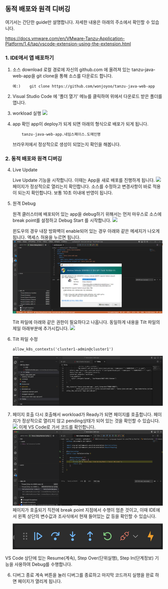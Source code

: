 ## 동적 배포와 원격 디버깅
여기서는 간단한 guide만 설명합니다. 자세한 내용은 아래의 주소에서 확인할 수 있습니다.

https://docs.vmware.com/en/VMware-Tanzu-Application-Platform/1.4/tap/vscode-extension-using-the-extension.html


### 1. IDE에서 앱 배포하기
1. 소스 download
    로컬 경로에 자신의 github.com 에 올려져 있는 tanzu-java-web-app을 git clone을 통해 소스를 다운로드 합니다.
    ```
    예:)    git clone https://github.com/wonjoyoo/tanzu-java-web-app
    ```
2. Visual Studio Code 에 '폴더 열기' 메뉴를 클릭하여 위에서 다운로드 받은 폴더를 엽니다.

3. workload 실행
    ![](./images/workload1.png)

4. app 확인
    app이 deploy가 되게 되면 아래의 형식으로 배포가 되게 됩니다.

    ```
        tanzu-java-web-app.네임스페이스.도메인명 
    ```

    브라우저에서 정상적으로 생성이 되었는지 확인을 해봅니다.

### 2. 동적 배포와 원격 디버깅
4. Live Update

    Live Update 기능을 시작합니다. 이때는 App을 새로 배포를 진행하게 됩니다.
        ![](./images/liveupdate1.png)
    페이지가 정상적으로 열리는지 확인합니다.
    소스를 수정하고 변경사항이 바로 적용이 되는지 확인합니다. 보통 10초 이내에 반영이 됩니다.

3. 원격 Debug

    원격 클러스터에 배포되어 있는 app을 debug하기 위해서는 먼저 마우스로 소스에 break point를 설정하고 Debug Start 를 시작합니다.
    ![](./images/debug.png)

    윈도우의 경우 내장 방화벽이 enable되어 있는 경우 아래와 같은 메세지가 나오게 됩니다. 액세스 허용을 누르면 됩니다.
    ![](./images/debug_alert.png)

    Tilt 파일에 아래와 같은 권한이 필요하다고 나옵니다. 동일하게 내용을 Tilt 파일의 제일 아래부분에 추가시킵니다.
    ![](./images/debug_tilt.png)

4. Tilt 파일 수정
    ```
    allow_k8s_contexts('cluster1-admin@cluster1')
    ```
    ![](./images/tiltfile_change.png)

5. 페이지 호출
    다시 호출해서 workload가 Ready가 되면 페이지를 호출합니다. 페이지가 정상적으로 열리지 않고 pending상태가 되어 있는 것을 확인할 수 있습니다.
    ![](./images/debug1.png)
    이제 VS Code로 가서 코드를 확인합니다.
    ![](./images/ide_debug.png)
페이지가 호출되기 직전에 break point 지점에서 수행이 멈춘 것이고, 이때 IDE에서 왼쪽 상단의 변수값과 조사식에서 현재 들어있는 값 등을 확인할 수 있습니다.

    ![](./images/vscode_debugpanel.png)

VS Code 상단에 있는  Resume(계속), Step Over(단위실행), Step In(단계정보) 기능을 사용하여 Debug를 수행합니다.

6. 디버그 종료
계속 버튼을 눌러 디버그를 종료하고 마지막 코드까지 실행을 완료 하면 페이지가 열리게 됩니다.

